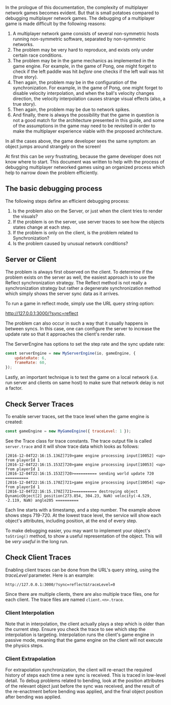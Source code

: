 In the prologue of this documentation, the complexity of multiplayer network games becomes evident.  But that
is small potatoes compared to debugging multiplayer network games.  The debugging of a multiplayer game
is made difficult by the following reasons:

1. A multiplayer network game consists of several non-symmetric hosts running non-symmetric software, separated by non-symmetric networks.
2. The problem may be very hard to reproduce, and exists only under certain race conditions.
3. The problem may be in the game mechanics as implemented in the game engine.  For example, in the game of Pong, one might forget to check if the left paddle was hit *before* one checks if the left wall was hit (true story).
4. Then again, the problem may be in the configuration of the synchronization.  For example, in the game of Pong, one might forget to disable velocity interpolation, and when the ball's velocity changes direction, the velocity interpolation causes strange visual effects (also, a true story).
5. Then again, the problem may be due to network spikes.
6. And finally, there is always the possibility that the game in question is not a good match for the architecture presented in this
guide, and some of the assumptions in the game may need to be revisited in order to make the multiplayer experience viable with the proposed architecture.

In all the cases above, the game developer sees the same symptom: an object jumps around strangely on the screen!

At first this can be *very* frustrating, because the game developer does not know where to start.  This document
was written to help with the process of debugging multiplayer networked games using an organized process which
help to narrow down the problem efficiently.

## The basic debugging process

The following steps define an efficient debugging process:

1. Is the problem also on the Server, or just when the client tries to render the visuals?
  1. If the problem is on the server, use server traces to see how the objects states change at each step.
  2. If the problem is only on the client, is the problem related to Synchronization?
2. Is the problem caused by unusual network conditions?


## Server or Client

The problem is always first observed on the client.  To determine if the problem
exists on the server as well, the easiest approach is to use the Reflect synchronization
strategy.  The Reflect method is not really a synchronization strategy but rather a degenerate
synchronization method which simply shows the server sync data as it arrives.

To run a game in reflect mode, simply use the URL query string option:

http://127.0.0.1:3000/?sync=reflect

The problem can also occur in such a way that it usually happens in between syncs.
In this case, one can configure the server to increase the update rate so that
it approaches the client's render rate.

The ServerEngine has options to set the step rate and the sync update rate:
```javascript
const serverEngine = new MyServerEngine(io, gameEngine, {
    updateRate: 6,
    frameRate: 60,
});
```

Lastly, an important technique is to test the game on a local network (i.e. run server
and clients on same host) to make sure that network delay is not a factor.

## Check Server Traces

To enable server traces, set the trace level when the game engine is created:
```javascript
const gameEngine = new MyGameEngine({ traceLevel: 1 });
```

See the Trace class for trace constants.  The trace output file is called `server.trace`
and it will show trace data which looks as follows:

```
[2016-12-04T22:16:15.136Z]719>game engine processing input[10052] <up> from playerId 1
[2016-12-04T22:16:15.153Z]720>game engine processing input[10053] <up> from playerId 1
[2016-12-04T22:16:15.153Z]720>========== sending world update 720 ==========
[2016-12-04T22:16:15.170Z]721>game engine processing input[10054] <up> from playerId 1
[2016-12-04T22:16:15.170Z]721>========== destroying object DynamicObject[2] position(273.854, 304.23, NaN) velocity(-4.529, -2.119, NaN) angle205 ==========
```

Each line starts with a timestamp, and a step number.  The example above shows
steps 719-720.  At the lowest trace level, the service will show each object's
attributes, including position, at the end of every step.

To make debugging easier, you may want to implement your object's `toString()` method,
to show a useful representation of the object.  This will be *very useful* in the long run.

## Check Client Traces

Enabling client traces can be done from the URL's query string, using the *traceLevel*
parameter.  Here is an example:
```
http://127.0.0.1:3000/?sync=reflect&traceLevel=0
```

Since there are multiple clients, there are also multiple trace files, one for each client.  The trace files are named `client.<n>.trace`.

### Client Interpolation

Note that in interpolation, the client actually plays a step which is older than the current
step.  Ensure you check the trace to see which step the interpolation is targeting.
Interpolation runs the client's game engine in passive mode, meaning that the game engine
on the client will not execute the physics steps.

### Client Extrapolation

For extrapolation synchronization, the client will re-enact the required history of steps
each time a new sync is received.  This is traced in low-level detail.  To debug
problems related to bending, look at the position attributes of the relevant object
just before the sync was received, and the result of the re-enactment before bending
was applied, and the final object position after bending was applied.
